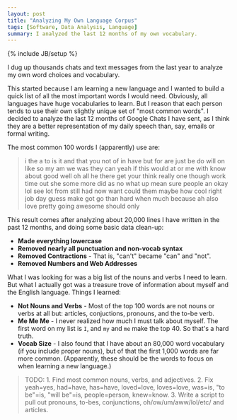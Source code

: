 ```yaml
---
layout: post
title: "Analyzing My Own Language Corpus"
tags: [Software, Data Analysis, Language]
summary: I analyzed the last 12 months of my own vocabulary.
---
```


{% include JB/setup %}

I dug up thousands chats and text messages from the last year to analyze my own word choices and vocabulary.

This started because I am learning a new language and I wanted to build a quick list of all the most important words I would need. Obviously, all languages have huge vocabularies to learn.  But I reason that each person tends to use their own slightly unique set of "most common words".  I decided to analyze the last 12 months of Google Chats I have sent, as I think they are a better representation of my daily speech than, say, emails or formal writing.

The most common 100 words I (apparently) use are:

> i the a to is it and that you not of in have but for are just be do will on like so my am we was they can yeah if this would at or me with know about good well oh all he there get your think really one though work time out she some more did as no what up mean sure people an okay lol see lot from still had now want could them maybe how cool right job day guess make got go than hard when much because ah also love pretty going awesome should only

This result comes after analyzing about 20,000 lines I have written in the past 12 months, and doing some basic data clean-up:

* **Made everything lowercase**
* **Removed nearly all punctuation and non-vocab syntax**
* **Removed Contractions** - That is, "can't" became "can" and "not".
* **Removed Numbers and Web Addresses**

What I was looking for was a big list of the nouns and verbs I need to learn. But what I actually got was a treasure trove of information about myself and the English language.  Things I learned:

* **Not Nouns and Verbs** - Most of the top 100 words are not nouns or verbs at all but: articles, conjuctions, pronouns, and the to-be verb.
* **Me Me Me** - I never realized how much I must talk about myself.  The first word on my list is `I`, and `my` and `me` make the top 40. So that's a hard truth.
* **Vocab Size** - I also found that I have about an 80,000 word vocabulary (if you include proper nouns), but of that the first 1,000 words are far more common. (Apparently, these should be the words to focus on when learning a new language.)

> TODO: 1. Find most common nouns, verbs, and adjectives. 2. Fix yeah=yes, had=have, has=have, loved=love, loves=love, was=is, "to be"=is, "will be"=is, people=person, knew=know. 3. Write a script to pull out pronouns, to-bes, conjunctions, oh/ow/um/aww/lol/etc/ and articles.
